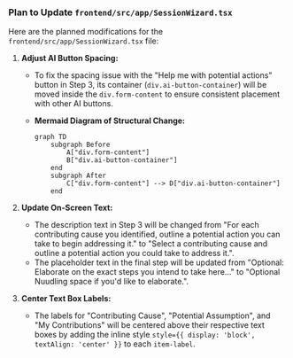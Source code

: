 ### Plan to Update `frontend/src/app/SessionWizard.tsx`

Here are the planned modifications for the `frontend/src/app/SessionWizard.tsx` file:

1.  **Adjust AI Button Spacing:**
    *   To fix the spacing issue with the "Help me with potential actions" button in Step 3, its container (`div.ai-button-container`) will be moved inside the `div.form-content` to ensure consistent placement with other AI buttons.

    *   **Mermaid Diagram of Structural Change:**
        ```mermaid
        graph TD
            subgraph Before
                A["div.form-content"]
                B["div.ai-button-container"]
            end
            subgraph After
                C["div.form-content"] --> D["div.ai-button-container"]
            end
        ```

2.  **Update On-Screen Text:**
    *   The description text in Step 3 will be changed from "For each contributing cause you identified, outline a potential action you can take to begin addressing it." to "Select a contributing cause and outline a potential action you could take to address it.".
    *   The placeholder text in the final step will be updated from "Optional: Elaborate on the exact steps you intend to take here..." to "Optional Nuudling space if you'd like to elaborate.".

3.  **Center Text Box Labels:**
    *   The labels for "Contributing Cause", "Potential Assumption", and "My Contributions" will be centered above their respective text boxes by adding the inline style `style={{ display: 'block', textAlign: 'center' }}` to each `item-label`.